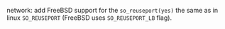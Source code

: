 network: add FreeBSD support for the `so_reuseport(yes)` the same as in linux `SO_REUSEPORT` (FreeBSD uses `SO_REUSEPORT_LB` flag).
